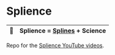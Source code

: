 # Splience

| :wave:    | Splience = [Splines](https://youtube.com/splines) + Science |
|---------------|:------------------------|

Repo for the [Splience YouTube videos](https://www.youtube.com/channel/UCeBUaEYM_9mrnlORF17Tjnw).
